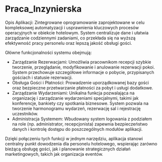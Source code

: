 # Praca_Inzynierska
Opis Aplikacji:
Zintegrowane oprogramowanie zaprojektowane w celu kompleksowej automatyzacji i usprawnienia kluczowych procesów operacyjnych w obiekcie hotelowym. System centralizuje dane i ułatwia zarządzanie codziennymi zadaniami, co przekłada się na wyższą efektywność pracy personelu oraz lepszą jakość obsługi gości.

Główne funkcjonalności systemu obejmują:

- Zarządzanie Rezerwacjami: Umożliwia pracownikom recepcji szybkie tworzenie, przeglądanie, modyfikowanie i anulowanie rezerwacji pokoi. System przechowuje szczegółowe informacje o pobycie, przypisanych gościach i statusie rezerwacji.
- Obsługa Gości i Płatności: Prowadzenie uporządkowanej bazy gości oraz bezpieczne przetwarzanie płatności za pobyt i usługi dodatkowe.
- Zarządzanie Wydarzeniami: Unikalna funkcja pozwalająca na organizację i zarządzanie wydarzeniami specjalnymi, takimi jak konferencje, bankiety czy spotkania biznesowe. System pozwala na tworzenie harmonogramu wydarzeń, rezerwację sal i rejestrację uczestników.
- Administracja Systemem: Wbudowany system logowania z podziałem na role (np. administrator, recepcjonista) zapewnia bezpieczeństwo danych i kontrolę dostępu do poszczególnych modułów aplikacji.

Dzięki połączeniu tych funkcji w jednym narzędziu, aplikacja stanowi centralny punkt dowodzenia dla personelu hotelowego, wspierając zarówno bieżącą obsługę gości, jak i planowanie strategicznych działań marketingowych, takich jak organizacja eventów.
